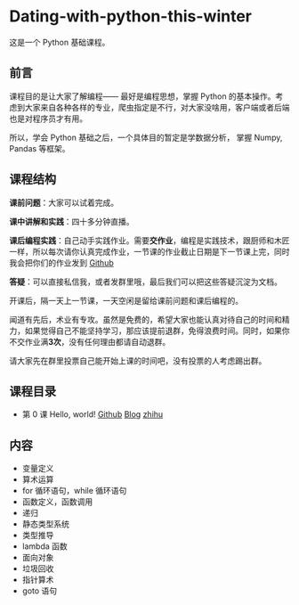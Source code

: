 #  Dating-with-python-this-winter

这是一个 Python 基础课程。

## 前言

课程目的是让大家了解编程—— 最好是编程思想，掌握 Python 的基本操作。考虑到大家来自各种各样的专业，爬虫指定是不行，对大家没啥用，客户端或者后端也是对程序员才有用。

所以，学会 Python 基础之后，一个具体目的暂定是学数据分析， 掌握 Numpy, Pandas 等框架。


## 课程结构

**课前问题**：大家可以试着完成。

**课中讲解和实践**：四十多分钟直播。

**课后编程实践**：自己动手实践作业。需要**交作业**，编程是实践技术，跟厨师和木匠一样，所以每次请你认真完成作业，一节课的作业截止日期是下一节课上完，同时我会把你们的作业发到 [Github](https://github.com/)

**答疑**：可以直接私信我，或者发群里哦，最后我们可以把这些答疑沉淀为文档。

开课后，隔一天上一节课，一天空闲是留给课前问题和课后编程的。

闻道有先后，术业有专攻。虽然是免费的，希望大家也能认真对待自己的时间和精力，如果觉得自己不能坚持学习，那应该提前退群，免得浪费时间。同时，如果你不交作业满**3次**，没有任何理由都请自动退群。

请大家先在群里投票自己能开始上课的时间吧，没有投票的人考虑踢出群。

## 课程目录

- 第 0 课 Hello, world! [Github]() [Blog]() [zhihu]()



## 内容

- 变量定义
- 算术运算
- for 循环语句，while 循环语句
- 函数定义，函数调用
- 递归
- 静态类型系统
- 类型推导
- lambda 函数
- 面向对象
- 垃圾回收
- 指针算术
- goto 语句